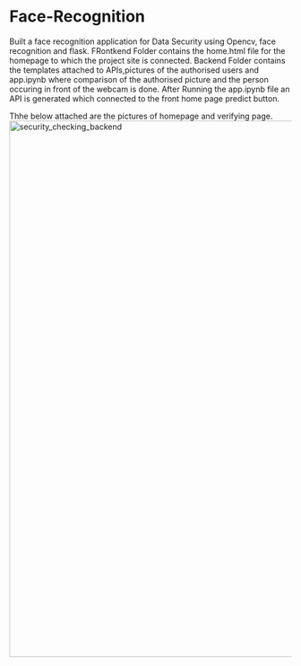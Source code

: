 # Face-Recognition
Built a face recognition application for Data Security using Opencv, face recognition and flask. 
FRontkend Folder contains the home.html file for the homepage to which the project site is connected.
Backend Folder contains the templates attached to APIs,pictures of the authorised users and app.ipynb where comparison of the authorised picture and the person occuring in front of the webcam is done.
After Running the app.ipynb file an API is generated which connected to the front home page predict button.

Thhe below attached are the pictures of homepage and verifying page.
<img width="956" alt="security_checking_backend" src="https://user-images.githubusercontent.com/99361405/170869251-d02d7ec5-fbeb-4cba-90b7-1ac1bee851ba.png">
